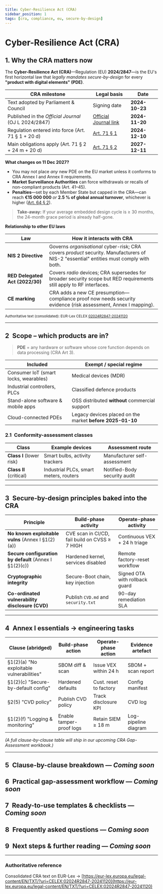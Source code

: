 ```yaml
---
title: Cyber-Resilience Act (CRA)
sidebar_position: 1
tags: [cra, compliance, eu, secure-by-design]
---
```

# Cyber-Resilience Act (CRA)

## 1. Why the CRA matters now

The **Cyber-Resilience Act (CRA)**—Regulation (EU) **2024/2847**—is the EU's first horizontal law that *legally mandates secure-by-design* for every **"product with digital elements" (PDE)**.

| CRA milestone                                        | Legal basis | Date |
| ---------------------------------------------------- | ----------- | ---- |
| Text adopted by Parliament & Council                 | Signing date | **2024-10-23** |
| Published in the *Official Journal* (OJ L 2024/2847) | [Official Journal link][oj] | **2024-11-20** |
| Regulation entered into force (Art. 71 § 1 + 20 d)   | [Art. 71 § 1][art71] | **2024-12-10** |
| Main obligations apply (Art. 71 § 2 + 24 m + 20 d)   | [Art. 71 § 2][art71] | **2027-12-11** |

**What changes on 11 Dec 2027?**

* You may not place *any* new PDE on the EU market unless it conforms to CRA Annex I and Annex II requirements.
* **Market Surveillance Authorities** can force withdrawals or recalls of non-compliant products (Art. 41–45).
* **Penalties**—set by each Member State but capped in the CRA—can reach **€15 000 000** *or* **2.5 % of global annual turnover**, whichever is higher ([Art. 64 § 2][art64]).

> **Take-away:** If your average embedded design cycle is ≥ 30 months, the 24-month grace period is already half-gone.

**Relationship to other EU laws**

| Law                             | How it interacts with CRA                                                                                                              |
| ------------------------------- | -------------------------------------------------------------------------------------------------------------------------------------- |
| **NIS 2 Directive**             | Governs *organisational* cyber-risk; CRA covers *product* security. Manufacturers of NIS-2 "essential" entities must comply with both. |
| **RED Delegated Act (2022/30)** | Covers *radio* devices; CRA supersedes for broader security scope but RED requirements still apply to RF interfaces.                   |
| **CE marking**                  | CRA adds a new CE presumption—compliance proof now needs security evidence (risk assessment, Annex I mapping).                         |

<small>Authoritative text (consolidated): EUR-Lex CELEX [02024R2847-20241120][consolidated]</small>

[consolidated]: https://eur-lex.europa.eu/legal-content/EN/TXT/?uri=CELEX:02024R2847-20241120 "CRA consolidated text (20 Nov 2024)"
[art71]: https://eur-lex.europa.eu/legal-content/EN/TXT/?uri=CELEX:02024R2847-20241120#art_71 "CRA Article 71 – Entry into force & application"
[art64]: https://eur-lex.europa.eu/legal-content/EN/TXT/?uri=CELEX:02024R2847-20241120#art_64 "CRA Article 64 – Penalties"
[oj]: https://eur-lex.europa.eu/legal-content/EN/TXT/HTML/?uri=OJ:L_202402847 "Official Journal – OJ L 2024/2847, 20 Nov 2024 (HTML)"

---

## 2 Scope – which products are in?

> **PDE** = any hardware or software whose core function depends on data processing (CRA Art 3).

| Included | Exempt / special regime |
|----------|------------------------|
| Consumer IoT (smart locks, wearables) | Medical devices (MDR) |
| Industrial controllers, PLCs | Classified defence products |
| Stand-alone software & mobile apps | OSS distributed **without** commercial support |
| Cloud-connected PDEs | Legacy devices placed on the market **before 2025-01-10** |

### 2.1 Conformity-assessment classes

| Class | Example devices | Assessment route |
|-------|-----------------|------------------|
| **Class I** (lower risk) | Smart bulbs, activity trackers | Manufacturer self-assessment |
| **Class II** (critical) | Industrial PLCs, smart meters, routers | Notified-Body security audit |

---

## 3 Secure-by-design principles baked into the CRA

| Principle | Build-phase activity | Operate-phase activity |
|-----------|---------------------|------------------------|
| **No known exploitable vulns** (Annex I §1(2)(a)) | CVE scan in CI/CD, fail build on CVSS ≥ 7 HIGH | Continuous VEX + 24 h triage |
| **Secure configuration by default** (Annex I §1(2)(c)) | Hardened kernel, services disabled | Remote factory-reset workflow |
| **Cryptographic integrity** | Secure-Boot chain, key injection | Signed OTA with rollback guard |
| **Co-ordinated vulnerability disclosure (CVD)** | Publish `CVD.md` and `security.txt` | 90-day remediation SLA |

---

## 4 Annex I essentials → engineering tasks

| Clause (abridged) | Build-phase action | Operate-phase action | Evidence artefact |
|-------------------|--------------------|----------------------|-------------------|
| §1(2)(a) "No exploitable vulnerabilities" | SBOM diff & scan | Issue VEX within 24 h | SBOM + scan report |
| §1(2)(c) "Secure-by-default config" | Hardened defaults | Cust. reset to factory | Config manifest |
| §2(5) "CVD policy" | Publish CVD policy | Track disclosure KPI | CVD log |
| §1(2)(f) "Logging & monitoring" | Enable tamper-proof logs | Retain SIEM ≥ 18 m | Log-pipeline diagram |

*(A full clause-by-clause table will ship in our upcoming CRA Gap-Assessment workbook.)*

---

## 5 Clause-by-clause breakdown — *Coming soon*

## 6 Practical gap-assessment workflow — *Coming soon*

## 7 Ready-to-use templates & checklists — *Coming soon*

## 8 Frequently asked questions — *Coming soon*

## 9 Next steps & further reading — *Coming soon*

---

### Authoritative reference  
Consolidated CRA text on EUR-Lex → [https://eur-lex.europa.eu/legal-content/EN/TXT/?uri=CELEX:02024R2847-20241120](https://eur-lex.europa.eu/legal-content/EN/TXT/?uri=CELEX:02024R2847-20241120)
